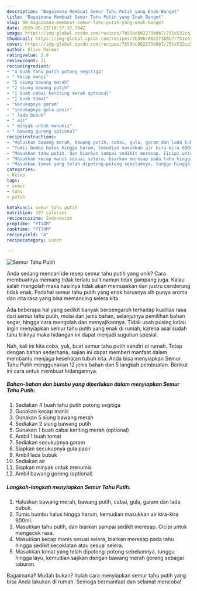 ```yaml
---
description: "Bagaimana Membuat Semur Tahu Putih yang Enak Banget"
title: "Bagaimana Membuat Semur Tahu Putih yang Enak Banget"
slug: 98-bagaimana-membuat-semur-tahu-putih-yang-enak-banget
date: 2020-06-23T10:37:37.794Z
image: https://img-global.cpcdn.com/recipes/7b59bc002273b0b7/751x532cq70/semur-tahu-putih-foto-resep-utama.jpg
thumbnail: https://img-global.cpcdn.com/recipes/7b59bc002273b0b7/751x532cq70/semur-tahu-putih-foto-resep-utama.jpg
cover: https://img-global.cpcdn.com/recipes/7b59bc002273b0b7/751x532cq70/semur-tahu-putih-foto-resep-utama.jpg
author: Olive Palmer
ratingvalue: 3.8
reviewcount: 11
recipeingredient:
- "4 buah tahu putih potong segitiga"
- " kecap manis"
- "5 siung bawang merah"
- "2 siung bawang putih"
- "1 buah cabai keriting merah optional"
- "1 buah tomat"
- "secukupnya garam"
- "secukupnya gula pasir"
- " lada bubuk"
- " air"
- " minyak untuk menumis"
- " bawang goreng optional"
recipeinstructions:
- "Haluskan bawang merah, bawang putih, cabai, gula, garam dan lada bubuk."
- "Tumis bumbu halus hingga harum, kemudian masukkan air kira-kira 600ml."
- "Masukkan tahu putih, dan biarkan sampai sedikit meresap. Cicipi untuk mengecek rasa."
- "Masukkan kecap manis sesuai selera, biarkan meresap pada tahu hingga sedikit kecoklatan atau sesuai selera."
- "Masukkan tomat yang telah dipotong-potong sebelumnya, tunggu hingga layu, kemudian sajikan dengan bawang merah goreng sebagai taburan."
categories:
- Resep
tags:
- semur
- tahu
- putih

katakunci: semur tahu putih 
nutrition: 197 calories
recipecuisine: Indonesian
preptime: "PT14M"
cooktime: "PT39M"
recipeyield: "4"
recipecategory: Lunch

---
```



![Semur Tahu Putih](https://img-global.cpcdn.com/recipes/7b59bc002273b0b7/751x532cq70/semur-tahu-putih-foto-resep-utama.jpg)

Anda sedang mencari ide resep semur tahu putih yang unik? Cara membuatnya memang tidak terlalu sulit namun tidak gampang juga. Kalau salah mengolah maka hasilnya tidak akan memuaskan dan justru cenderung tidak enak. Padahal semur tahu putih yang enak harusnya sih punya aroma dan cita rasa yang bisa memancing selera kita.

Ada beberapa hal yang sedikit banyak berpengaruh terhadap kualitas rasa dari semur tahu putih, mulai dari jenis bahan, selanjutnya pemilihan bahan segar, hingga cara mengolah dan menyajikannya. Tidak usah pusing kalau ingin menyiapkan semur tahu putih yang enak di rumah, karena asal sudah tahu triknya maka hidangan ini dapat menjadi suguhan spesial.




Nah, kali ini kita coba, yuk, buat semur tahu putih sendiri di rumah. Tetap dengan bahan sederhana, sajian ini dapat memberi manfaat dalam membantu menjaga kesehatan tubuh kita. Anda bisa menyiapkan Semur Tahu Putih menggunakan 12 jenis bahan dan 5 langkah pembuatan. Berikut ini cara untuk membuat hidangannya.

<!--inarticleads1-->

##### Bahan-bahan dan bumbu yang diperlukan dalam menyiapkan Semur Tahu Putih:

1. Sediakan 4 buah tahu putih potong segitiga
1. Gunakan  kecap manis
1. Gunakan 5 siung bawang merah
1. Sediakan 2 siung bawang putih
1. Gunakan 1 buah cabai keriting merah (optional)
1. Ambil 1 buah tomat
1. Sediakan secukupnya garam
1. Siapkan secukupnya gula pasir
1. Ambil  lada bubuk
1. Sediakan  air
1. Siapkan  minyak untuk menumis
1. Ambil  bawang goreng (optional)




<!--inarticleads2-->

##### Langkah-langkah menyiapkan Semur Tahu Putih:

1. Haluskan bawang merah, bawang putih, cabai, gula, garam dan lada bubuk.
1. Tumis bumbu halus hingga harum, kemudian masukkan air kira-kira 600ml.
1. Masukkan tahu putih, dan biarkan sampai sedikit meresap. Cicipi untuk mengecek rasa.
1. Masukkan kecap manis sesuai selera, biarkan meresap pada tahu hingga sedikit kecoklatan atau sesuai selera.
1. Masukkan tomat yang telah dipotong-potong sebelumnya, tunggu hingga layu, kemudian sajikan dengan bawang merah goreng sebagai taburan.




Bagaimana? Mudah bukan? Itulah cara menyiapkan semur tahu putih yang bisa Anda lakukan di rumah. Semoga bermanfaat dan selamat mencoba!
